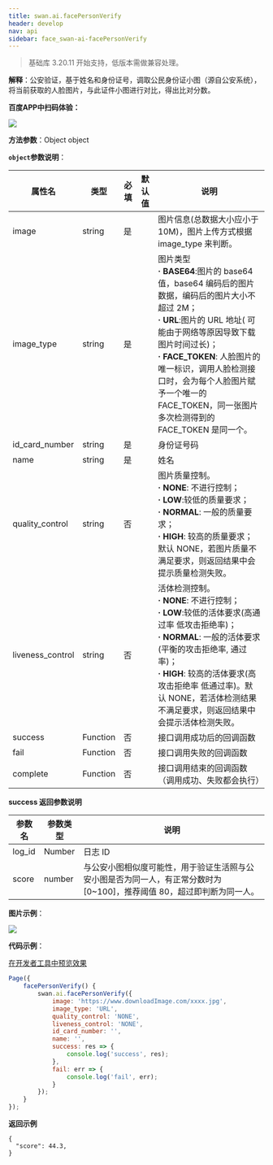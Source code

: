```yaml
---
title: swan.ai.facePersonVerify
header: develop
nav: api
sidebar: face_swan-ai-facePersonVerify
---
```


 

>基础库 3.20.11 开始支持，低版本需做兼容处理。

**解释**：公安验证，基于姓名和身份证号，调取公民身份证小图（源自公安系统），将当前获取的人脸图片，与此证件小图进行对比，得出比对分数。

**百度APP中扫码体验：**

<img src="https://b.bdstatic.com/miniapp/assets/images/doc_demo/facePersonVerify.png"  class="demo-qrcode-image" />

**方法参数**：Object object

**`object`参数说明**：

|属性名 |类型  |必填 | 默认值 |说明|
|---- | ---- | ---- | ----|----|
|image | string | 是 | | 图片信息(总数据大小应小于 10M)，图片上传方式根据 image_type 来判断。 | 
|image_type | string | 是 | | 图片类型<br> **· BASE64**:图片的 base64 值，base64 编码后的图片数据，编码后的图片大小不超过 2M；<br>**· URL**:图片的 URL 地址( 可能由于网络等原因导致下载图片时间过长)；<br>**· FACE_TOKEN**: 人脸图片的唯一标识，调用人脸检测接口时，会为每个人脸图片赋予一个唯一的 FACE_TOKEN，同一张图片多次检测得到的 FACE_TOKEN 是同一个。 | 
|id_card_number | string | 是 | |身份证号码| 
|name | string | 是 | | 姓名| 
|quality_control | string | 否 | | 图片质量控制。<br> **· NONE**: 不进行控制；<br> **· LOW**:较低的质量要求；<br> **· NORMAL**: 一般的质量要求；<br> **· HIGH**: 较高的质量要求；默认 NONE，若图片质量不满足要求，则返回结果中会提示质量检测失败。 | 
|liveness_control | string | 否 | | 活体检测控制。<br> **· NONE**: 不进行控制；<br> **· LOW**:较低的活体要求(高通过率 低攻击拒绝率)；<br> **· NORMAL**: 一般的活体要求(平衡的攻击拒绝率, 通过率)；<br> **· HIGH**: 较高的活体要求(高攻击拒绝率 低通过率)。默认 NONE，若活体检测结果不满足要求，则返回结果中会提示活体检测失败。|
|success | Function | 否 | |接口调用成功后的回调函数 | 
|fail | Function | 否 | | 接口调用失败的回调函数 | 
|complete|	Function|	否	| |接口调用结束的回调函数（调用成功、失败都会执行）|

**success 返回参数说明**

|参数名 | 参数类型 |说明 | 
|---|---|---|
|log_id | Number | 日志 ID| 
|score | number | 与公安小图相似度可能性，用于验证生活照与公安小图是否为同一人，有正常分数时为 [0~100]，推荐阈值 80，超过即判断为同一人。| 



**图片示例**：

<div class="m-doc-custom-examples">
    <div class="m-doc-custom-examples-correct">
        <img src="https://b.bdstatic.com/miniapp/images/facePersonVerify.gif">
    </div>
    <div class="m-doc-custom-examples-correct">
        <img src=" ">
    </div>
    <div class="m-doc-custom-examples-correct">
        <img src=" ">
    </div>     
</div>

**代码示例**：

<a href="swanide://fragment/5d891de85f044848f89a94607f3130931569501369472" title="在开发者工具中预览效果" target="_self">在开发者工具中预览效果</a>

```js
Page({
    facePersonVerify() {
        swan.ai.facePersonVerify({
            image: 'https://www.downloadImage.com/xxxx.jpg',
            image_type: 'URL',
            quality_control: 'NONE',
            liveness_control: 'NONE',
            id_card_number: '',
            name: '',
            success: res => {
                console.log('success', res);
            },
            fail: err => {
                console.log('fail', err);
            }
        });
    }
});
```

**返回示例**
```
{
  "score": 44.3,
}
```

